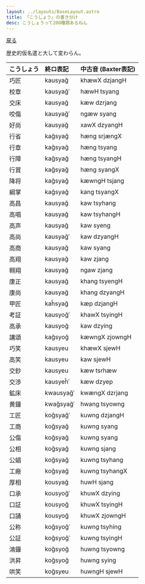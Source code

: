 ```yaml
---
layout: ../layouts/BaseLayout.astro
title: 「こうしょう」の書き分け
desc: こうしょうって200種類あるねん
---
```




[戻る](/.)

歴史的仮名遣と大して変わらん。

<div>

| こうしょう | 終ロ表記  | 中古音 (Baxter表記) |
| :--------- | :-------- | :------------------ |
| 巧匠       | kausyağ   | khæwX dzjangH       |
| 校章       | kausyağˈ  | hæwH tsyang         |
| 交床       | kausyağ   | kæw dzrjang         |
| 咬傷       | kausyağˈ  | ngæw syang          |
| 好尚       | kausyağ   | xawX dzyangH        |
| 行省       | kağsyağ   | hæng srjængX        |
| 行章       | kağsyağ   | hæng tsyang         |
| 行障       | kağsyağ   | hæng tsyangH        |
| 行賞       | kağsyağ   | hæng syangX         |
| 降将       | kağsyağ   | kæwngH tsjang       |
| 綱掌       | kağsyağ   | kang tsyangX        |
| 高昌       | kausyağ   | kaw tsyhang         |
| 高唱       | kausyağ   | kaw tsyhangH        |
| 高声       | kausyağ   | kaw syeng           |
| 高尚       | kausyağˈ  | kaw dzyangH         |
| 高商       | kausyağ   | kaw syang           |
| 高翔       | kausyağ   | kaw zjang           |
| 翱翔       | kausyağ   | ngaw zjang          |
| 康正       | kausyağ   | khang tsyengH       |
| 康尚       | kausyağ   | khang dzyangH       |
| 甲匠       | kaĥsyağ   | kæp dzjangH         |
| 考証       | kausyoğˈ  | khawX tsyingH       |
| 高承       | kausyoğ   | kaw dzying          |
| 講頌       | kağsyoğ   | kæwngX zjowngH      |
| 巧笑       | kausyeu   | khæwX sjewH         |
| 高笑       | kausyeu   | kaw sjewH           |
| 交鈔       | kausyeu   | kæw tsrhæw          |
| 交渉       | kausyeĥˈ  | kæw dzyep           |
| 鉱床       | kwausyağˈ | kwængX dzrjang      |
| 黄鐘       | kwağsyağˈ | hwang tsyowng       |
| 工匠       | koğsyağˈ  | kuwng dzjangH       |
| 工商       | koğsyağ   | kuwng syang         |
| 公傷       | koğsyağ   | kuwng syang         |
| 公相       | koğsyağ   | kuwng sjang         |
| 公娼       | koğsyağ   | kuwng tsyhang       |
| 工廠       | koğsyağ   | kuwng tsyhangX      |
| 厚相       | kousyağ   | huwH sjang          |
| 口承       | kousyoğˈ  | khuwX dzying        |
| 口証       | kousyoğ   | khuwX tsyingH       |
| 口誦       | kousyoğ   | khuwX zjowngH       |
| 公称       | koğsyoğˈ  | kuwng tsyhing       |
| 公証       | koğsyoğˈ  | kuwng tsyingH       |
| 鴻鐘       | koğsyoğ   | huwng tsyowng       |
| 洪昇       | koğsyoğ   | huwng sying         |
| 哄笑       | koğsyeu   | huwngH sjewH        |

</div>
